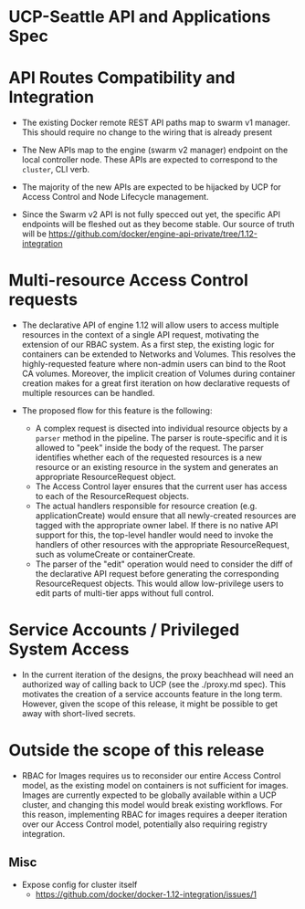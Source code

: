 # UCP-Seattle API and Applications Spec

# API Routes Compatibility and Integration
* The existing Docker remote REST API paths map to swarm v1 manager.  This
  should require no change to the wiring that is already present

* The New APIs map to the engine (swarm v2 manager) endpoint on the local
  controller node. These APIs are expected to correspond to the `cluster`, CLI
verb.

* The majority of the new APIs are expected to be hijacked by UCP for Access
  Control and Node Lifecycle management. 

* Since the Swarm v2 API is not fully specced out yet, the specific API
  endpoints will be fleshed out as they become stable. Our source of truth will
be https://github.com/docker/engine-api-private/tree/1.12-integration

# Multi-resource Access Control requests

* The declarative API of engine 1.12 will allow users to access multiple
resources in the context of a single API request, motivating the extension of
our RBAC system.  As a first step, the existing logic for containers can be
extended to Networks and Volumes. This resolves the highly-requested feature
where non-admin users can bind to the Root CA volumes. Moreover, the implicit
creation of Volumes during container creation makes for a great first iteration
on how declarative requests of multiple resources can be handled.

* The proposed flow for this feature is the following:
	* A complex request is disected into individual resource objects by a
	  `parser` method in the pipeline. The parser is route-specific and it is
allowed to "peek" inside the body of the request. The parser identifies whether
each of the requested resources is a new resource or an existing resource in
the system and generates an appropriate ResourceRequest object.
	* The Access Control layer ensures that the current user has access to each
	  of the ResourceRequest objects.
	* The actual handlers responsible for resource creation (e.g.
	  applicationCreate) would ensure that all newly-created resources are
tagged with the appropriate owner label. If there is no native API support for
this, the top-level handler would need to invoke the handlers of other
resources with the appropriate ResourceRequest, such as volumeCreate or
containerCreate.
	* The parser of the "edit" operation would need to consider the diff of the
	  declarative API request before generating the corresponding
ResourceRequest objects. This would allow low-privilege users to edit parts of
multi-tier apps without full control.


# Service Accounts / Privileged System Access

* In the current iteration of the designs, the proxy beachhead will need an
  authorized way of calling back to UCP (see the ./proxy.md spec). This
  motivates the creation of a service accounts feature in the long term. 
  However, given the scope of this release, it might be possible to get away
  with short-lived secrets.

# Outside the scope of this release

* RBAC for Images requires us to reconsider our entire Access Control model, as
  the existing model on containers is not sufficient for images. Images are
currently expected to be globally available within a UCP cluster, and changing
this model would break existing workflows. For this reason, implementing RBAC
for images requires a deeper iteration over our Access Control model,
potentially also requiring registry integration.

## Misc

* Expose config for cluster itself
	* https://github.com/docker/docker-1.12-integration/issues/1
